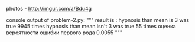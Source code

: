 
photos - http://imgur.com/a/Bdu4g

console output of problem-2.py:
"""
result is :
hypnosis than mean is 3 was true 9945 times
hypnosis than mean isn't 3 was true 55 times
оценка вероятности ошибки первого рода 0.0055
"""